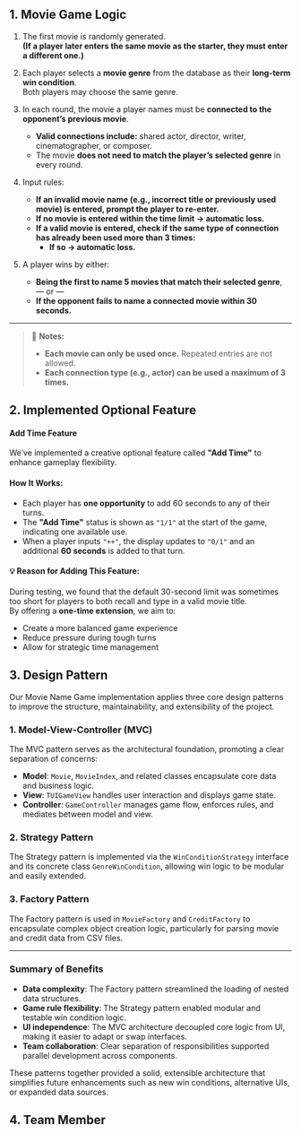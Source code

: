 ## 1. Movie Game Logic

1. The first movie is randomly generated.  
   **(If a player later enters the same movie as the starter, they must enter a different one.)**

2. Each player selects a **movie genre** from the database as their **long-term win condition**.  
   Both players may choose the same genre.

3. In each round, the movie a player names must be **connected to the opponent’s previous movie**.  
   - **Valid connections include:** shared actor, director, writer, cinematographer, or composer.  
   - The movie **does not need to match the player’s selected genre** in every round.

4. Input rules:
   - **If an invalid movie name (e.g., incorrect title or previously used movie) is entered, prompt the player to re-enter.**
   - **If no movie is entered within the time limit → automatic loss.**
   - **If a valid movie is entered, check if the same type of connection has already been used more than 3 times:**
     - **If so → automatic loss.**

5. A player wins by either:  
   - **Being the first to name 5 movies that match their selected genre**,  
   — or —  
   - **If the opponent fails to name a connected movie within 30 seconds.**

---

> 📌 **Notes:**  
> - **Each movie can only be used once.** Repeated entries are not allowed.  
> - **Each connection type (e.g., actor) can be used a maximum of 3 times.**

## 2. Implemented Optional Feature

#### Add Time Feature

We’ve implemented a creative optional feature called **"Add Time"** to enhance gameplay flexibility.

#### How It Works:
- Each player has **one opportunity** to add 60 seconds to any of their turns.
- The **"Add Time"** status is shown as `"1/1"` at the start of the game, indicating one available use.
- When a player inputs `"++"`, the display updates to `"0/1"` and an additional **60 seconds** is added to that turn.

#### 💡 Reason for Adding This Feature:
During testing, we found that the default 30-second limit was sometimes too short for players to both recall and type in a valid movie title.  
By offering a **one-time extension**, we aim to:
- Create a more balanced game experience  
- Reduce pressure during tough turns  
- Allow for strategic time management


## 3. Design Pattern

Our Movie Name Game implementation applies three core design patterns to improve the structure, maintainability, and extensibility of the project.

### 1. Model-View-Controller (MVC)
The MVC pattern serves as the architectural foundation, promoting a clear separation of concerns:

- **Model**: `Movie`, `MovieIndex`, and related classes encapsulate core data and business logic.
- **View**: `TUIGameView` handles user interaction and displays game state.
- **Controller**: `GameController` manages game flow, enforces rules, and mediates between model and view.

### 2. Strategy Pattern
The Strategy pattern is implemented via the `WinConditionStrategy` interface and its concrete class `GenreWinCondition`, allowing win logic to be modular and easily extended.

### 3. Factory Pattern
The Factory pattern is used in `MovieFactory` and `CreditFactory` to encapsulate complex object creation logic, particularly for parsing movie and credit data from CSV files.

---

### Summary of Benefits

- **Data complexity**: The Factory pattern streamlined the loading of nested data structures.
- **Game rule flexibility**: The Strategy pattern enabled modular and testable win condition logic.
- **UI independence**: The MVC architecture decoupled core logic from UI, making it easier to adapt or swap interfaces.
- **Team collaboration**: Clear separation of responsibilities supported parallel development across components.

These patterns together provided a solid, extensible architecture that simplifies future enhancements such as new win conditions, alternative UIs, or expanded data sources.



## 4. Team Member
